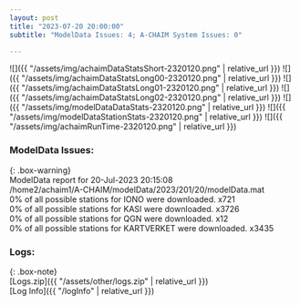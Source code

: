 ```yaml
---
layout: post
title: "2023-07-20 20:00:00"
subtitle: "ModelData Issues: 4; A-CHAIM System Issues: 0"

---
```


![]({{ "/assets/img/achaimDataStatsShort-2320120.png" | relative_url }})
![]({{ "/assets/img/achaimDataStatsLong00-2320120.png" | relative_url }})
![]({{ "/assets/img/achaimDataStatsLong01-2320120.png" | relative_url }})
![]({{ "/assets/img/achaimDataStatsLong02-2320120.png" | relative_url }})
![]({{ "/assets/img/modelDataDataStats-2320120.png" | relative_url }})
![]({{ "/assets/img/modelDataStationStats-2320120.png" | relative_url }})
![]({{ "/assets/img/achaimRunTime-2320120.png" | relative_url }})


### ModelData Issues:  
  
{: .box-warning}  
 ModelData report for 20-Jul-2023 20:15:08   
 /home2/achaim1/A-CHAIM/modelData/2023/201/20/modelData.mat   
 0% of all possible stations for IONO were downloaded. x721   
 0% of all possible stations for KASI were downloaded. x3726   
 0% of all possible stations for QGN were downloaded. x12   
 0% of all possible stations for KARTVERKET were downloaded. x3435   
  


### Logs:  
  
{: .box-note}  
[Logs.zip]({{ "/assets/other/logs.zip" | relative_url }})  
[Log Info]({{ "/logInfo" | relative_url }})  
